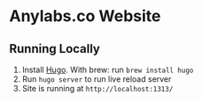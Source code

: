 # Anylabs.co Website

## Running Locally

1. Install [Hugo](http://gohugo.io/). With brew: run `brew install hugo`
2. Run `hugo server` to run live reload server
3. Site is running at `http://localhost:1313/`
